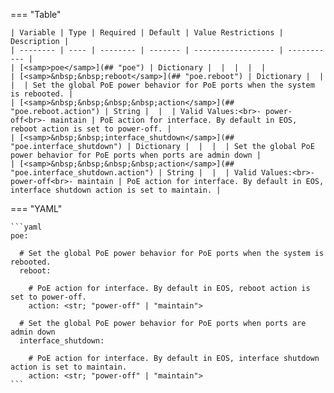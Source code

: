 <!--
  ~ Copyright (c) 2023 Arista Networks, Inc.
  ~ Use of this source code is governed by the Apache License 2.0
  ~ that can be found in the LICENSE file.
  -->
=== "Table"

    | Variable | Type | Required | Default | Value Restrictions | Description |
    | -------- | ---- | -------- | ------- | ------------------ | ----------- |
    | [<samp>poe</samp>](## "poe") | Dictionary |  |  |  |  |
    | [<samp>&nbsp;&nbsp;reboot</samp>](## "poe.reboot") | Dictionary |  |  |  | Set the global PoE power behavior for PoE ports when the system is rebooted. |
    | [<samp>&nbsp;&nbsp;&nbsp;&nbsp;action</samp>](## "poe.reboot.action") | String |  |  | Valid Values:<br>- power-off<br>- maintain | PoE action for interface. By default in EOS, reboot action is set to power-off. |
    | [<samp>&nbsp;&nbsp;interface_shutdown</samp>](## "poe.interface_shutdown") | Dictionary |  |  |  | Set the global PoE power behavior for PoE ports when ports are admin down |
    | [<samp>&nbsp;&nbsp;&nbsp;&nbsp;action</samp>](## "poe.interface_shutdown.action") | String |  |  | Valid Values:<br>- power-off<br>- maintain | PoE action for interface. By default in EOS, interface shutdown action is set to maintain. |

=== "YAML"

    ```yaml
    poe:

      # Set the global PoE power behavior for PoE ports when the system is rebooted.
      reboot:

        # PoE action for interface. By default in EOS, reboot action is set to power-off.
        action: <str; "power-off" | "maintain">

      # Set the global PoE power behavior for PoE ports when ports are admin down
      interface_shutdown:

        # PoE action for interface. By default in EOS, interface shutdown action is set to maintain.
        action: <str; "power-off" | "maintain">
    ```
